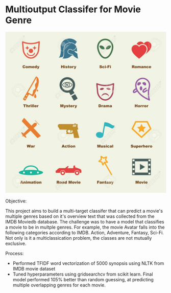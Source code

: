# Multioutput Classifer for Movie Genre

![](/Media/pic.jpeg)


Objective: 

This project aims to build a  multi-target classifer that can predict a movie's multiple genres  based on it's overview text that was collected from the IMDB Moviedb database. The challenge was to  have a model that classifies a movie to be in multple genres. For example, the movie Avatar falls into the following categories according to IMDB.  Action, Adventure, Fantasy, Sci-Fi. Not only is it a multiclassication problem, the classes are not mutually exclusive. 

Process: 

- Performed  TFIDF word vectorization of 5000 synopsis using NLTK from IMDB movie dataset  
- Tuned hyperparameters using gridsearchcv from scikit learn. Final model performed 105% better than random guessing, at  predicting multiple overlapping genres for each movie.



